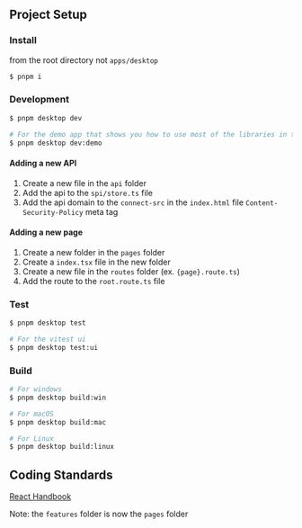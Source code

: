## Project Setup

### Install

from the root directory not `apps/desktop`

```bash
$ pnpm i
```

### Development

```bash
$ pnpm desktop dev
```

```bash
# For the demo app that shows you how to use most of the libraries in this project
$ pnpm desktop dev:demo
```

#### Adding a new API

1. Create a new file in the `api` folder
2. Add the api to the `spi/store.ts` file
3. Add the api domain to the `connect-src` in the `index.html` file `Content-Security-Policy` meta tag

#### Adding a new page

1. Create a new folder in the `pages` folder
2. Create a `index.tsx` file in the new folder
3. Create a new file in the `routes` folder (ex. `{page}.route.ts`)
4. Add the route to the `root.route.ts` file

### Test

```bash
$ pnpm desktop test
```

```bash
# For the vitest ui
$ pnpm desktop test:ui
```

### Build

```bash
# For windows
$ pnpm desktop build:win

# For macOS
$ pnpm desktop build:mac

# For Linux
$ pnpm desktop build:linux
```

## Coding Standards

[React Handbook](https://reacthandbook.dev/)

Note: the `features` folder is now the `pages` folder
